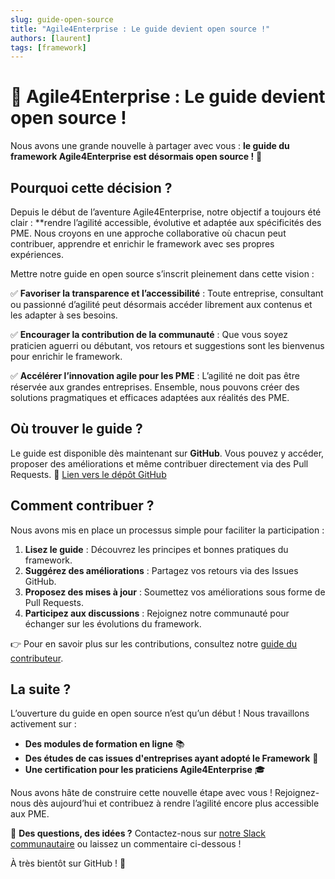 ```yaml
---
slug: guide-open-source
title: "Agile4Enterprise : Le guide devient open source !"
authors: [laurent]
tags: [framework]
---
```


# 🎉 Agile4Enterprise : Le guide devient open source !

Nous avons une grande nouvelle à partager avec vous : **le guide du framework Agile4Enterprise est désormais open source !** 🚀

## Pourquoi cette décision ?

Depuis le début de l’aventure Agile4Enterprise, notre objectif a toujours été clair : **rendre l’agilité accessible, évolutive et adaptée aux spécificités des PME. Nous croyons en une approche collaborative où chacun peut contribuer, apprendre et enrichir le framework avec ses propres expériences.

Mettre notre guide en open source s’inscrit pleinement dans cette vision :

✅ **Favoriser la transparence et l’accessibilité** : Toute entreprise, consultant ou passionné d’agilité peut désormais accéder librement aux contenus et les adapter à ses besoins.

✅ **Encourager la contribution de la communauté** : Que vous soyez praticien aguerri ou débutant, vos retours et suggestions sont les bienvenus pour enrichir le framework.

✅ **Accélérer l’innovation agile pour les PME** : L’agilité ne doit pas être réservée aux grandes entreprises. Ensemble, nous pouvons créer des solutions pragmatiques et efficaces adaptées aux réalités des PME.

## Où trouver le guide ?

Le guide est disponible dès maintenant sur **GitHub**. Vous pouvez y accéder, proposer des améliorations et même contribuer directement via des Pull Requests. 🔗 [Lien vers le dépôt GitHub](https://github.com/Agile4Enterprise/guide)

## Comment contribuer ?

Nous avons mis en place un processus simple pour faciliter la participation :

1. **Lisez le guide** : Découvrez les principes et bonnes pratiques du framework.
2. **Suggérez des améliorations** : Partagez vos retours via des Issues GitHub.
3. **Proposez des mises à jour** : Soumettez vos améliorations sous forme de Pull Requests.
4. **Participez aux discussions** : Rejoignez notre communauté pour échanger sur les évolutions du framework.

👉 Pour en savoir plus sur les contributions, consultez notre [guide du contributeur](https://github.com/Agile4Enterprise/guide/CONTRIBUTING.md).

## La suite ?

L’ouverture du guide en open source n’est qu’un début ! Nous travaillons activement sur :

- **Des modules de formation en ligne** 📚
- **Des études de cas issues d'entreprises ayant adopté le Framework** 🏢
- **Une certification pour les praticiens Agile4Enterprise** 🎓

Nous avons hâte de construire cette nouvelle étape avec vous ! Rejoignez-nous dès aujourd’hui et contribuez à rendre l’agilité encore plus accessible aux PME.

📩 **Des questions, des idées ?** Contactez-nous sur [notre Slack communautaire](https://a4e-community.slack.com) ou laissez un commentaire ci-dessous !

À très bientôt sur GitHub ! 🚀
